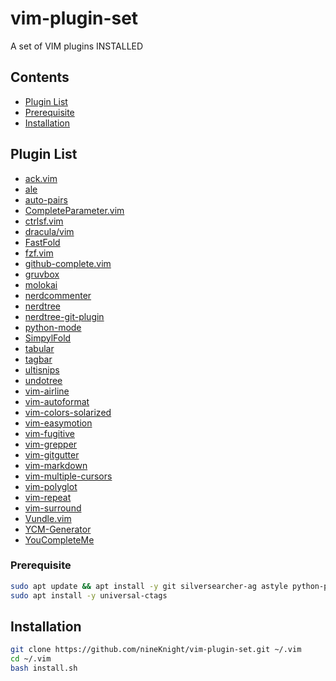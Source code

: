 # vim-plugin-set
A set of VIM plugins INSTALLED

## Contents
- [Plugin List](#plugin-list)
- [Prerequisite](#prerequisite)
- [Installation](#installation)

## Plugin List
- [ack.vim](https://github.com/mileszs/ack.vim.git)
- [ale](https://github.com/w0rp/ale.git)
- [auto-pairs](https://github.com/jiangmiao/auto-pairs.git)
- [CompleteParameter.vim](https://github.com/tenfyzhong/CompleteParameter.vim.git)
- [ctrlsf.vim](https://github.com/dyng/ctrlsf.vim.git)
- [dracula/vim](https://github.com/dracula/vim.git)
- [FastFold](https://github.com/Konfekt/FastFold.git)
- [fzf.vim](https://github.com/junegunn/fzf.vim.git)
- [github-complete.vim](https://github.com/rhysd/github-complete.vim)
- [gruvbox](https://github.com/morhetz/gruvbox.git)
- [molokai](https://github.com/tomasr/molokai.git)
- [nerdcommenter](https://github.com/scrooloose/nerdcommenter.git)
- [nerdtree](https://github.com/scrooloose/nerdtree.git)
- [nerdtree-git-plugin](https://github.com/Xuyuanp/nerdtree-git-plugin.git)
- [python-mode](https://github.com/python-mode/python-mode.git)
- [SimpylFold](https://github.com/tmhedberg/SimpylFold.git)
- [tabular](https://github.com/godlygeek/tabular.git)
- [tagbar](https://github.com/majutsushi/tagbar.git)
- [ultisnips](https://github.com/SirVer/ultisnips.git)
- [undotree](https://github.com/mbbill/undotree)
- [vim-airline](https://github.com/vim-airline/vim-airline.git)
- [vim-autoformat](https://github.com/Chiel92/vim-autoformat.git)
- [vim-colors-solarized](https://github.com/altercation/vim-colors-solarized.git)
- [vim-easymotion](https://github.com/easymotion/vim-easymotion.git)
- [vim-fugitive](https://github.com/tpope/vim-fugitive.git)
- [vim-grepper](https://github.com/mhinz/vim-grepper)
- [vim-gitgutter](https://github.com/airblade/vim-gitgutter.git)
- [vim-markdown](https://github.com/plasticboy/vim-markdown)
- [vim-multiple-cursors](https://github.com/terryma/vim-multiple-cursors)
- [vim-polyglot](https://github.com/sheerun/vim-polyglot.git)
- [vim-repeat](https://github.com/tpope/vim-repeat.git)
- [vim-surround](https://github.com/tpope/vim-surround.git)
- [Vundle.vim](https://github.com/VundleVim/Vundle.vim.git)
- [YCM-Generator](https://github.com/rdnetto/YCM-Generator.git)
- [YouCompleteMe](https://github.com/Valloric/YouCompleteMe.git)
<!--- [syntastic](https://github.com/vim-syntastic/syntastic.git)-->
<!--- [vim-cpp-enhanced-highlight](https://github.com/octol/vim-cpp-enhanced-highlight.git)-->
<!--- [python-syntax](https://github.com/hdima/python-syntax.git)-->

### Prerequisite
```bash
sudo apt update && apt install -y git silversearcher-ag astyle python-pip tree build-essential cmake python-dev python3-dev python-setuptools
sudo apt install -y universal-ctags 
```

## Installation
```bash
git clone https://github.com/nineKnight/vim-plugin-set.git ~/.vim
cd ~/.vim
bash install.sh
```

